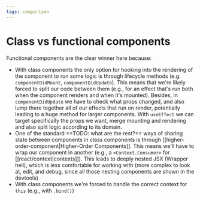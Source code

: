 ```yaml
---
tags: comparison
---
```


# Class vs functional components
Functional components are the clear winner here because:

* With class components the only option for hooking into the rendering of the component to run some logic is through lifecycle methods (e.g. `componentDidMount`, `componentDidUpdate`). This means that we're likely forced to split our code between them (e.g., for an effect that's run both when the component renders and when it's mounted). Besides, in `componentDidUpdate` we have to check what props changed, and also lump there together all of our effects that run on render, potentially leading to a huge method for larger components. With `useEffect` we can target specifically the props we want, merge mounting and rendering and also split logic according to its domain.
* One of the standard ==TODO: what are the rest?== ways of sharing state between components in class components is through [[higher-order-component|Higher-Order Components]]. This means we'll have to wrap our component in another (e.g., a `<Context.Consumer>` for [[react/context|contexts]]). This leads to deeply nested JSX (Wrapper hell), which is less comfortable for working with (more complex to look at, edit, and debug, since all those nesting components are shown in the devtools)
* With class components we're forced to handle the correct context for `this` (e.g., with `.bind()`)
